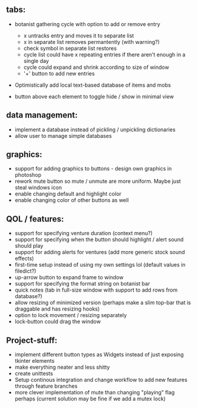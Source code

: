 ## tabs:
* botanist gathering cycle with option to add or remove entry
   * x untracks entry and moves it to separate list
   * x in separate list removes permantently (with warning?)
   * check symbol in separate list restores
   * cycle list could have x repeating entries if there aren't enough in a single day
   * cycle could expand and shrink according to size of window
   * '+' button to add new entries
* Optimistically add local text-based database of items and mobs

* button above each element to toggle hide / show in minimal view

## data management:
* implement a database instead of pickling / unpickling dictionaries
* allow user to manage simple databases


## graphics:
* support for adding graphics to buttons - design own graphics in photoshop
* rework mute button so mute / unmute are more uniform. Maybe just steal windows icon
* enable changing default and highlight color
* enable changing color of other buttons as well

## QOL / features:
* support for specifying venture duration 
(context menu?)
* support for specifying when the button should highlight / alert sound should play
* support for adding alerts for ventures 
(add more generic stock sound effects)
* first-time setup instead of using my own settings lol 
(default values in filedict?)
* up-arrow button to expand frame to window
* support for specifying the format string on botanist bar
* quick notes (tab in full-size window with support to add rows from database?)
* allow resizing of minimized version (perhaps make a slim top-bar that is draggable and has resizing hooks)
* option to lock movement / resizing separately
* lock-button could drag the window


## Project-stuff:
* implement different button types as Widgets instead of just exposing tkinter elements
* make everything neater and less shitty
* create unittests
* Setup continous integration and change workflow to add new features through feature branches 
* more clever implementation of mute than changing "playing" flag perhaps 
(current solution may be fine if we add a mutex lock)
